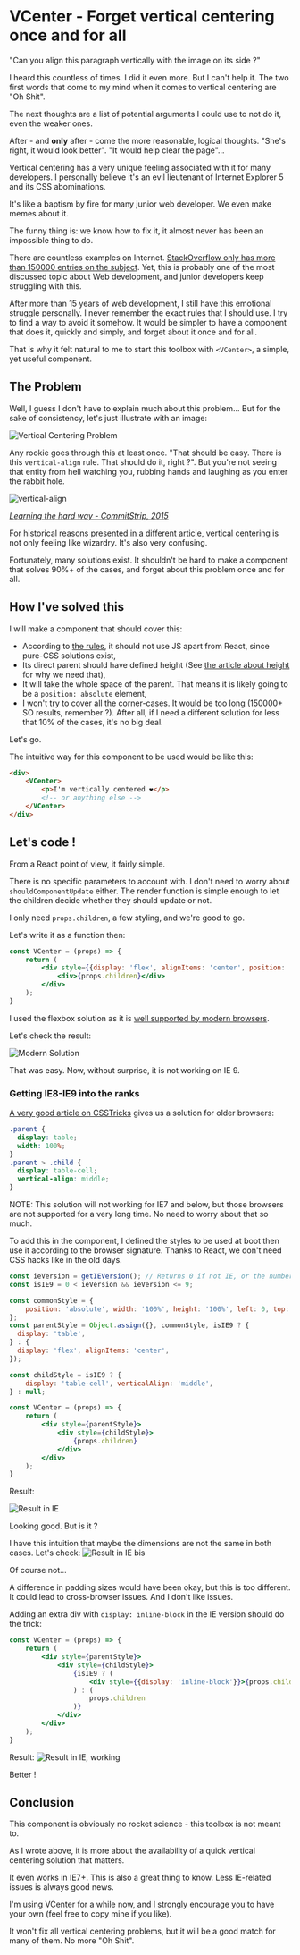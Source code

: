 # VCenter - Forget vertical centering once and for all

"Can you align this paragraph vertically with the image on its side ?"

I heard this countless of times. I did it even more. 
But I can't help it. The two first words that come to my mind when it comes to vertical centering are "Oh Shit".
 
The next thoughts are a list of potential arguments I could use to not do it, even the weaker ones.

After - and **only** after - come the more reasonable, logical thoughts. 
"She's right, it would look better".
"It would help clear the page"...

Vertical centering has a very unique feeling associated with it for many developers.
I personally believe it's an evil lieutenant of Internet Explorer 5 and its CSS abominations.

It's like a baptism by fire for many junior web developer.
We even make memes about it.

The funny thing is: we know how to fix it, it almost never has been an impossible thing to do. 

There are countless examples on Internet. 
[StackOverflow only has more than 150000 entries on the subject](https://www.google.com/search?client=firefox-b-d&q=site%3Astackoverflow.com+vertical+align+css).
Yet, this is probably one of the most discussed topic about Web development, and junior developers keep struggling with this.

After more than 15 years of web development, I still have this emotional struggle personally.
I never remember the exact rules that I should use. 
I try to find a way to avoid it somehow.
It would be simpler to have a component that does it, quickly and simply, and forget about it once and for all.

That is why it felt natural to me to start this toolbox with `<VCenter>`, a simple, yet useful component.

## The Problem
Well, I guess I don't have to explain much about this problem... 
But for the sake of consistency, let's just illustrate with an image: 

![Vertical Centering Problem](1.vcenter.problem.png)

Any rookie goes through this at least once. "That should be easy. There is this `vertical-align` rule. That should do it, right ?".
But you're not seeing that entity from hell watching you, rubbing hands and laughing as you enter the rabbit hole.

![vertical-align](1.vcenter.commitstrip.jpg)

*[Learning the hard way - CommitStrip, 2015](http://www.commitstrip.com/en/2015/05/21/learning-the-hard-way/)*

For historical reasons [presented in a different article](a.the-height-problem.md), vertical centering is not only feeling like wizardry.
It's also very confusing.

Fortunately, many solutions exist. 
It shouldn't be hard to make a component that solves 90%+ of the cases, and forget about this problem once and for all. 

## How I've solved this
I will make a component that should cover this: 
- According to [the rules](b.rules.md), it should not use JS apart from React, since pure-CSS solutions exist,
- Its direct parent should have defined height (See [the article about height](a.the-height-problem.md) for why we need that),
- It will take the whole space of the parent. That means it is likely going to be a `position: absolute` element,
- I won't try to cover all the corner-cases. It would be too long (150000+ SO results, remember ?). 
After all, if I need a different solution for less that 10% of the cases, it's no big deal. 

Let's go.

The intuitive way for this component to be used would be like this: 
```HTML
<div>
    <VCenter>
        <p>I'm vertically centered ❤️</p>
        <!-- or anything else -->
    </VCenter>
</div>
```

## Let's code !

From a React point of view, it fairly simple.

There is no specific parameters to account with.
I don't need to worry about `shouldComponentUpdate` either. 
The render function is simple enough to let the children decide whether they should update or not.

I only need `props.children`, a few styling, and we're good to go.

Let's write it as a function then:

```jsx harmony
const VCenter = (props) => {
    return (
        <div style={{display: 'flex', alignItems: 'center', position: 'absolute', width: '100%', height: '100%', left: 0, top: 0}}>
            <div>{props.children}</div>
        </div>
    );
}
```

I used the flexbox solution as it is [well supported by modern browsers](https://caniuse.com/flexbox).

Let's check the result: 

![Modern Solution](1.vcenter.code1.png)

That was easy. Now, without surprise, it is not working on IE 9.

### Getting IE8-IE9 into the ranks

[A very good article on CSSTricks](https://css-tricks.com/centering-the-newest-coolest-way-vs-the-oldest-coolest-way/) gives us a solution for older browsers:
```CSS
.parent {
  display: table;
  width: 100%;
}
.parent > .child {
  display: table-cell;
  vertical-align: middle;
}
```
NOTE: This solution will not working for IE7 and below, but those browsers are not supported for a very long time. 
No need to worry about that so much.

To add this in the component, I defined the styles to be used at boot then use it according to the browser signature.
Thanks to React, we don't need CSS hacks like in the old days.

```jsx harmony
const ieVersion = getIEVersion(); // Returns 0 if not IE, or the number if IE
const isIE9 = 0 < ieVersion && ieVersion <= 9;

const commonStyle = { 
    position: 'absolute', width: '100%', height: '100%', left: 0, top: 0, 
};
const parentStyle = Object.assign({}, commonStyle, isIE9 ? {
  display: 'table',
} : {
  display: 'flex', alignItems: 'center', 
});

const childStyle = isIE9 ? {
    display: 'table-cell', verticalAlign: 'middle',
} : null;

const VCenter = (props) => {
    return (
        <div style={parentStyle}>
            <div style={childStyle}>
                {props.children}
            </div>
        </div>
    );
}
```
Result:

![Result in IE](1.vcenter.code1.png)

Looking good. But is it ? 

I have this intuition that maybe the dimensions are not the same in both cases. Let's check:
![Result in IE bis](1.vcenter.code2.png)

Of course not... 

A difference in padding sizes would have been okay, but this is too different. 
It could lead to cross-browser issues. And I don't like issues.

Adding an extra div with `display: inline-block` in the IE version should do the trick:
```jsx harmony
const VCenter = (props) => {
    return (
        <div style={parentStyle}>
            <div style={childStyle}>
                {isIE9 ? (
                    <div style={{display: 'inline-block'}}>{props.children}</div>
                ) : (
                    props.children
                )}
            </div>
        </div>
    );
}
```

Result:
![Result in IE, working](1.vcenter.code3.png)

Better !

## Conclusion
This component is obviously no rocket science - this toolbox is not meant to. 

As I wrote above, it is more about the availability of a quick vertical centering solution that matters.

It even works in IE7+. This is also a great thing to know. 
Less IE-related issues is always good news.

I'm using VCenter for a while now, and I strongly encourage you to have your own (feel free to copy mine if you like).

It won't fix all vertical centering problems, but it will be a good match for many of them. 
No more "Oh Shit".
